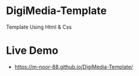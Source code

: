 # DigiMedia-Template
Template Using Html & Css 
# Live Demo 
- https://m-noor-88.github.io/DigiMedia-Template/
